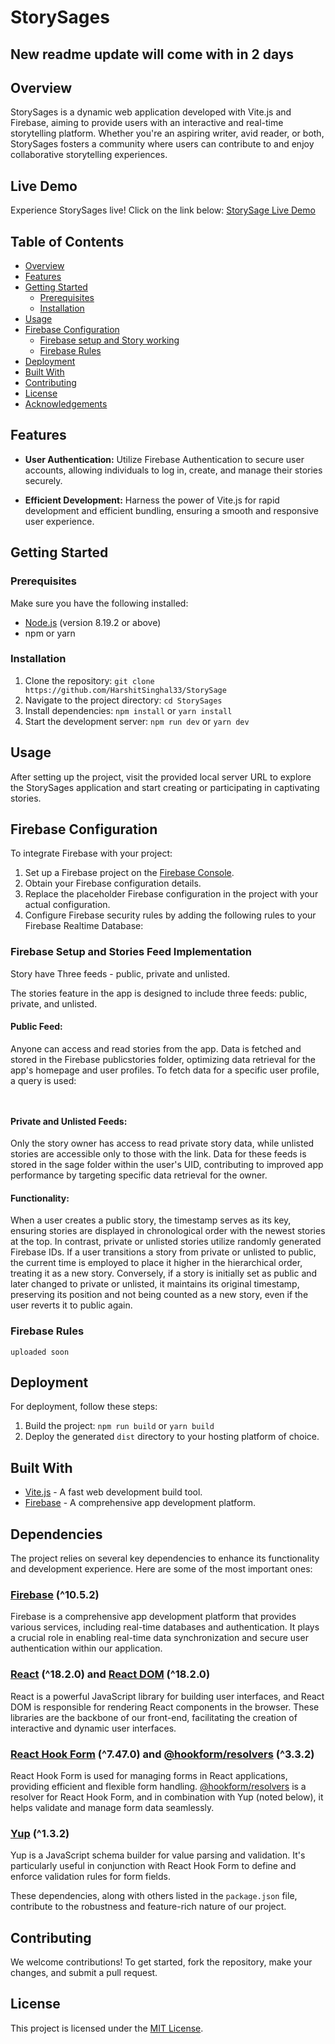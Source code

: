 # StorySages
 ## New readme update will come with in 2 days
## Overview

StorySages is a dynamic web application developed with Vite.js and Firebase, aiming to provide users with an interactive and real-time storytelling platform. Whether you're an aspiring writer, avid reader, or both, StorySages fosters a community where users can contribute to and enjoy collaborative storytelling experiences.

## Live Demo

Experience StorySages live! Click on the link below: [StorySage Live Demo](https://storysages-kh.web.app/)

## Table of Contents

- [Overview](#overview)
- [Features](#features)
- [Getting Started](#getting-started)
  - [Prerequisites](#prerequisites)
  - [Installation](#installation)
- [Usage](#usage)
- [Firebase Configuration](#firebase-configuration)
  - [Firebase setup and Story working](#firebase-setup-and-stories-feed-Implementation)
  - [Firebase Rules](#Firebase-Rules)
- [Deployment](#deployment)
- [Built With](#built-with)
- [Contributing](#contributing)
- [License](#license)
- [Acknowledgements](#acknowledgements)

## Features


- **User Authentication:** Utilize Firebase Authentication to secure user accounts, allowing individuals to log in, create, and manage their stories securely.

- **Efficient Development:** Harness the power of Vite.js for rapid development and efficient bundling, ensuring a smooth and responsive user experience.

## Getting Started

### Prerequisites

Make sure you have the following installed:

- [Node.js](https://nodejs.org/) (version 8.19.2 or above)
- npm or yarn

### Installation

1. Clone the repository: `git clone https://github.com/HarshitSinghal33/StorySage`
2. Navigate to the project directory: `cd StorySages`
3. Install dependencies: `npm install` or `yarn install`
4. Start the development server: `npm run dev` or `yarn dev`

## Usage

After setting up the project, visit the provided local server URL to explore the StorySages application and start creating or participating in captivating stories.

## Firebase Configuration

To integrate Firebase with your project:

1. Set up a Firebase project on the [Firebase Console](https://console.firebase.google.com/).
2. Obtain your Firebase configuration details.
3. Replace the placeholder Firebase configuration in the project with your actual configuration.
4. Configure Firebase security rules by adding the following rules to your Firebase Realtime Database:

### Firebase Setup and Stories Feed Implementation
Story have Three feeds - public, private and unlisted.

The stories feature in the app is designed to include three feeds: public, private, and unlisted.

#### Public Feed:
Anyone can access and read stories from the app. Data is fetched and stored in the Firebase publicstories folder, optimizing data retrieval for the app's homepage and user profiles. To fetch data for a specific user profile, a query is used:

``` ```

#### Private and Unlisted Feeds:
Only the story owner has access to read private story data, while unlisted stories are accessible only to those with the link. Data for these feeds is stored in the sage folder within the user's UID, contributing to improved app performance by targeting specific data retrieval for the owner.

#### Functionality:

When a user creates a public story, the timestamp serves as its key, ensuring stories are displayed in chronological order with the newest stories at the top. In contrast, private or unlisted stories utilize randomly generated Firebase IDs. If a user transitions a story from private or unlisted to public, the current time is employed to place it higher in the hierarchical order, treating it as a new story. Conversely, if a story is initially set as public and later changed to private or unlisted, it maintains its original timestamp, preserving its position and not being counted as a new story, even if the user reverts it to public again.

### Firebase Rules
``` uploaded soon ```

## Deployment

For deployment, follow these steps:

1. Build the project: `npm run build` or `yarn build`
2. Deploy the generated `dist` directory to your hosting platform of choice.

## Built With

- [Vite.js](https://vitejs.dev/) - A fast web development build tool.
- [Firebase](https://firebase.google.com/) - A comprehensive app development platform.

## Dependencies

The project relies on several key dependencies to enhance its functionality and development experience. Here are some of the most important ones:

### [Firebase](https://firebase.google.com/) (^10.5.2)

Firebase is a comprehensive app development platform that provides various services, including real-time databases and authentication. It plays a crucial role in enabling real-time data synchronization and secure user authentication within our application.

### [React](https://reactjs.org/) (^18.2.0) and [React DOM](https://reactjs.org/docs/react-dom.html) (^18.2.0)

React is a powerful JavaScript library for building user interfaces, and React DOM is responsible for rendering React components in the browser. These libraries are the backbone of our front-end, facilitating the creation of interactive and dynamic user interfaces.

### [React Hook Form](https://react-hook-form.com/) (^7.47.0) and [@hookform/resolvers](https://react-hook-form.com/resolvers/yup) (^3.3.2)

React Hook Form is used for managing forms in React applications, providing efficient and flexible form handling. [@hookform/resolvers](https://react-hook-form.com/resolvers/yup) is a resolver for React Hook Form, and in combination with Yup (noted below), it helps validate and manage form data seamlessly.

### [Yup](https://github.com/jquense/yup) (^1.3.2)

Yup is a JavaScript schema builder for value parsing and validation. It's particularly useful in conjunction with React Hook Form to define and enforce validation rules for form fields.

These dependencies, along with others listed in the `package.json` file, contribute to the robustness and feature-rich nature of our project.

## Contributing

We welcome contributions! To get started, fork the repository, make your changes, and submit a pull request. 

## License

This project is licensed under the [MIT License](LICENSE.md).